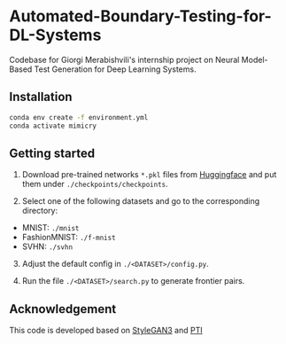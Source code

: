# Automated-Boundary-Testing-for-DL-Systems
Codebase for Giorgi Merabishvili's internship project on Neural Model-Based Test Generation for Deep Learning Systems.

## Installation

```bash
conda env create -f environment.yml
conda activate mimicry
```

## Getting started

1. Download pre-trained networks `*.pkl` files from [Huggingface](https://huggingface.co/awafa/cSG2) and put them under `./checkpoints/checkpoints`.

2. Select one of the following datasets and go to the corresponding directory:
  - MNIST: `./mnist`
  - FashionMNIST: `./f-mnist`
  - SVHN: `./svhn` 


3. Adjust the default config in `./<DATASET>/config.py`.

4. Run the file `./<DATASET>/search.py` to generate frontier pairs.



## Acknowledgement

This code is developed based on [StyleGAN3](https://github.com/NVlabs/stylegan3) and [PTI](https://github.com/tianhaoxie/DragGAN_PTI/tree/27a9821085ce4d9b788aaf4bbb52b9b982b25bcd?tab=readme-ov-file)
